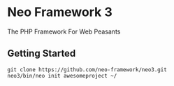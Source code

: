 # Neo Framework 3

The PHP Framework For Web Peasants

## Getting Started

```
git clone https://github.com/neo-framework/neo3.git
neo3/bin/neo init awesomeproject ~/
```
